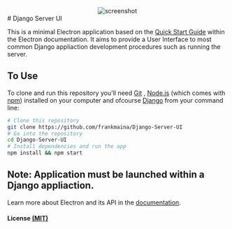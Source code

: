 <div align="center">
  <img src="http://s8.postimg.org/vxhhd8ns5/Untitled.png" alt="screenshot">
</div>
# Django Server UI

This is a minimal Electron application based on the [Quick Start Guide](http://electron.atom.io/docs/latest/tutorial/quick-start) within the Electron documentation. It aims to provide a User Interface to most common Django appliaction development procedures such as running the server. 


## To Use

To clone and run this repository you'll need [Git](https://git-scm.com) , [Node.js](https://nodejs.org/en/download/) (which comes with [npm](http://npmjs.com)) installed on your computer and ofcourse [Django](https://www.djangoproject.com/) from your command line:

```bash
# Clone this repository
git clone https://github.com/frankmaina/Django-Server-UI
# Go into the repository
cd Django-Server-UI
# Install dependencies and run the app
npm install && npm start
```
## Note: Application must be launched within a Django appliaction. 

Learn more about Electron and its API in the [documentation](http://electron.atom.io/docs/latest).

#### License [(MIT)](https://opensource.org/licenses/MIT)
